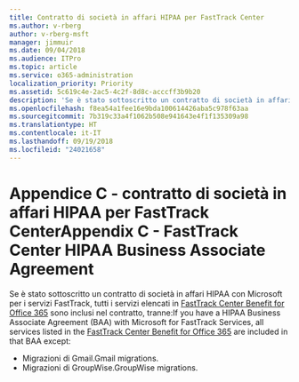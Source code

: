 ```yaml
---
title: Contratto di società in affari HIPAA per FastTrack Center
ms.author: v-rberg
author: v-rberg-msft
manager: jimmuir
ms.date: 09/04/2018
ms.audience: ITPro
ms.topic: article
ms.service: o365-administration
localization_priority: Priority
ms.assetid: 5c619c4e-2ac5-4c2f-8d8c-acccff3b9b20
description: 'Se è stato sottoscritto un contratto di società in affari HIPAA con Microsoft per i servizi FastTrack, tutti i servizi elencati in FastTrack Center Benefit for Office 365 sono inclusi nel contratto, tranne:'
ms.openlocfilehash: f8ea54a1fee16e9bda100614426aba5c978f63aa
ms.sourcegitcommit: 7b319c33a4f1062b508e941643e4f1f135309a98
ms.translationtype: HT
ms.contentlocale: it-IT
ms.lasthandoff: 09/19/2018
ms.locfileid: "24021658"
---
```

# <a name="appendix-c---fasttrack-center-hipaa-business-associate-agreement"></a><span data-ttu-id="a8a3d-103">Appendice C - contratto di società in affari HIPAA per FastTrack Center</span><span class="sxs-lookup"><span data-stu-id="a8a3d-103">Appendix C - FastTrack Center HIPAA Business Associate Agreement</span></span>

<span data-ttu-id="a8a3d-104">Se è stato sottoscritto un contratto di società in affari HIPAA con Microsoft per i servizi FastTrack, tutti i servizi elencati in [FastTrack Center Benefit for Office 365](fasttrack-benefit-for-office-365.md) sono inclusi nel contratto, tranne:</span><span class="sxs-lookup"><span data-stu-id="a8a3d-104">If you have a HIPAA Business Associate Agreement (BAA) with Microsoft for FastTrack Services, all services listed in the [FastTrack Center Benefit for Office 365](fasttrack-benefit-for-office-365.md) are included in that BAA except:</span></span> 
  
- <span data-ttu-id="a8a3d-105">Migrazioni di Gmail.</span><span class="sxs-lookup"><span data-stu-id="a8a3d-105">Gmail migrations.</span></span>   
- <span data-ttu-id="a8a3d-106">Migrazioni di GroupWise.</span><span class="sxs-lookup"><span data-stu-id="a8a3d-106">GroupWise migrations.</span></span>
    

